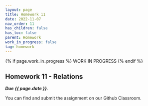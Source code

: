 ```yaml
---
layout: page
title: Homework 11
date: 2022-11-07
nav_order: 11
has_children: false
has_toc: false
parent: Homework
work_in_progress: false	
tag: homework 
---
```


{% if page.work_in_progress %} WORK IN PROGRESS {% endif %}

## Homework 11 - Relations  

**_Due {{ page.date }}_**. 

You can find and submit the assignment on our Github Classroom.
